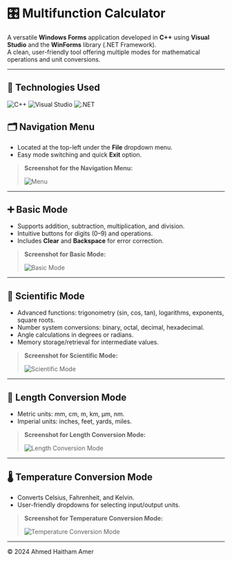 # 🎛️ Multifunction Calculator

A versatile **Windows Forms** application developed in **C++** using **Visual Studio** and the **WinForms** library (.NET Framework).  
A clean, user-friendly tool offering multiple modes for mathematical operations and unit conversions.

---

## 🚀 Technologies Used

![C++](https://img.shields.io/badge/Language-C%2B%2B-blue?logo=c%2B%2B)
![Visual Studio](https://img.shields.io/badge/IDE-Visual_Studio-purple?logo=visual-studio)
![.NET](https://img.shields.io/badge/Framework-.NET-green?logo=.net)

## 🗂️ Navigation Menu

- Located at the top-left under the **File** dropdown menu.
- Easy mode switching and quick **Exit** option.

> **Screenshot for the Navigation Menu:**
> 
> ![Menu](https://github.com/user-attachments/assets/21564064-6bea-4568-ad7f-1f00cb7196cb)


---

## ➕ Basic Mode

- Supports addition, subtraction, multiplication, and division.
- Intuitive buttons for digits (0–9) and operations.
- Includes **Clear** and **Backspace** for error correction.

> **Screenshot for Basic Mode:**
>
> ![Basic Mode](https://github.com/user-attachments/assets/772bc2e0-33a4-4847-b7e4-24d91ab17b14)

---

## 🔬 Scientific Mode

- Advanced functions: trigonometry (sin, cos, tan), logarithms, exponents, square roots.
- Number system conversions: binary, octal, decimal, hexadecimal.
- Angle calculations in degrees or radians.
- Memory storage/retrieval for intermediate values.

> **Screenshot for Scientific Mode:**
>
> ![Scientific Mode](https://github.com/user-attachments/assets/d80adc50-167c-46e0-8cf7-ba59bd5db6b9)

---

## 📏 Length Conversion Mode

- Metric units: mm, cm, m, km, μm, nm.
- Imperial units: inches, feet, yards, miles.

> **Screenshot for Length Conversion Mode:**
>
> ![Length Conversion Mode](https://github.com/user-attachments/assets/995ff90b-9b60-411f-bf35-e8ca5dc5abd0)

---

## 🌡️ Temperature Conversion Mode

- Converts Celsius, Fahrenheit, and Kelvin.
- User-friendly dropdowns for selecting input/output units.

> **Screenshot for Temperature Conversion Mode:**
>
> ![Temperature Conversion Mode](https://github.com/user-attachments/assets/1811747c-7067-4efb-aac5-a210cca591c0)


---

© 2024 Ahmed Haitham Amer
